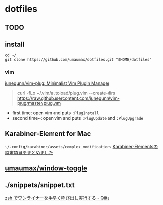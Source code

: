 # dotfiles

## TODO

## install
```
cd ~/
git clone https://github.com/umaumax/dotfiles.git "$HOME/dotfiles"
```

### vim
[junegunn/vim\-plug: Minimalist Vim Plugin Manager]( https://github.com/junegunn/vim-plug )

> curl -fLo ~/.vim/autoload/plug.vim --create-dirs  https://raw.githubusercontent.com/junegunn/vim-plug/master/plug.vim

* first  time:  open vim and puts `:PlugInstall`
* second time~: open vim and puts `:PlugUpdate` and `:PlugUpgrade`

## Karabiner-Element for Mac
`~/.config/karabiner/assets/complex_modifications`
[Karabiner\-Elementsの設定項目をまとめました]( https://qiita.com/s-show/items/a1fd228b04801477729c )

## [umaumax/window\-toggle]( https://github.com/umaumax/window-toggle )

## ./snippets/snippet.txt
[zsh でワンライナーを手早く呼び出し実行する \- Qiita]( https://qiita.com/b4b4r07/items/c29163cf1723cccefed6 )
